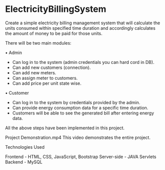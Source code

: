 # ElectricityBillingSystem

Create a simple electricity billing management system that will calculate the
units consumed within specified time duration and accordingly calculates the amount of money to
be paid for those units.

There will be two main modules:

• Admin
- Can log in to the system (admin credentials you can hard cord in DB).
- Can add new customers (connection).
- Can add new meters.
- Can assign meter to customers.
- Can add price per unit state wise.

• Customer
- Can log in to the system by credentials provided by the admin.
- Can provide energy consumption data for a specific time duration.
- Customers will be able to see the generated bill after entering energy data.

All the above steps have been implemented in this project.

Project Demonstration.mp4
This video demonstrates the entire project.

Technologies Used

Frontend - HTML, CSS, JavaScript, Bootstrap
Server-side - JAVA Servlets
Backend - MySQL

